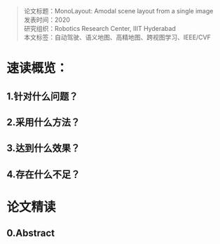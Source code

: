 >论文标题：MonoLayout: Amodal scene layout from a single image  
发表时间：2020  
研究组织：Robotics Research Center, IIIT Hyderabad   
本文标签：自动驾驶、语义地图、高精地图、跨视图学习、IEEE/CVF  


# 速读概览：
## 1.针对什么问题？ 
    

## 2.采用什么方法？  
    

## 3.达到什么效果？  
    

## 4.存在什么不足？
    



# 论文精读
## 0.Abstract
